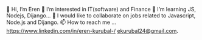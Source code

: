 👋 Hi, I’m Eren
👀 I’m interested in IT(software) and Finance
🌱 I’m learning JS, Nodejs, Dijango... 
💞️ I would like to collaborate on jobs related to Javascript, Node.js and Dijango.
📫 How to reach me ...
https://www.linkedin.com/in/eren-kurubal-/
ekurubal24@gmail.com.

<!---
erenkrbl/erenkrbl is a ✨ special ✨ repository because its `README.md` (this file) appears on your GitHub profile.
You can click the Preview link to take a look at your changes.
--->
